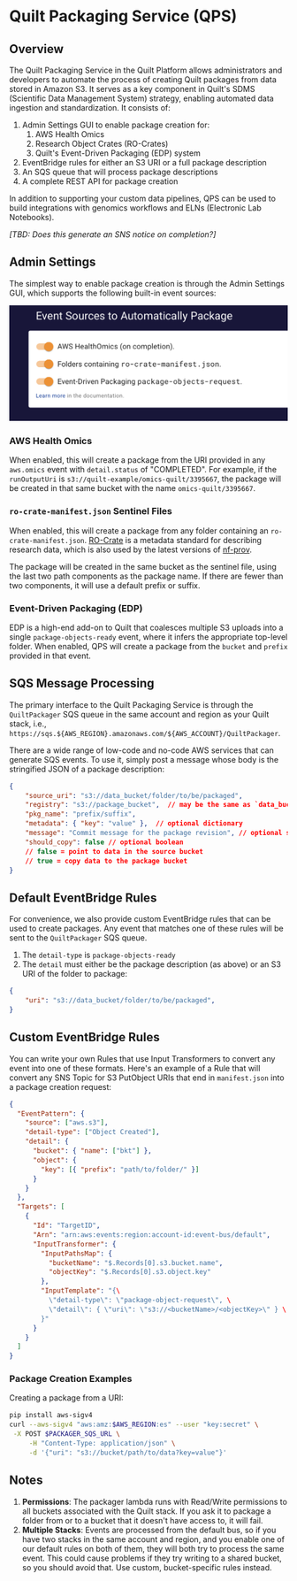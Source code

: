 # Quilt Packaging Service (QPS)

## Overview

The Quilt Packaging Service in the Quilt Platform allows administrators and
developers to automate the process of creating Quilt packages from data stored
in Amazon S3. It serves as a key component in Quilt's SDMS (Scientific Data
Management System) strategy, enabling automated data ingestion and
standardization. It consists of:

1. Admin Settings GUI to enable package creation for:
   1. AWS Health Omics
   2. Research Object Crates (RO-Crates)
   3. Quilt's Event-Driven Packaging (EDP) system
2. EventBridge rules for either an S3 URI or a full package description
3. An SQS queue that will process package descriptions
4. A complete REST API for package creation

In addition to supporting your custom data pipelines, QPS can be used to build
integrations with genomics workflows and ELNs (Electronic Lab Notebooks).

_[TBD: Does this generate an SNS notice on completion?]_

## Admin Settings

The simplest way to enable package creation is through the Admin Settings GUI,
which supports the following built-in event sources:

![Admin Settings](../imgs/package-admin-gui.png)

### AWS Health Omics

When enabled, this will create a package from the URI provided in any
`aws.omics` event with `detail.status` of "COMPLETED".  For example, if the
`runOutputUri` is `s3://quilt-example/omics-quilt/3395667`, the package will be
created in that same bucket with the name `omics-quilt/3395667`.

### `ro-crate-manifest.json` Sentinel Files

When enabled, this will create a package from any folder containing an
`ro-crate-manifest.json`. [RO-Crate](https://www.researchobject.org/ro-crate/)
is a metadata standard for describing research data, which is also used by the
latest versions of [nf-prov](https://github.com/nextflow-io/nf-prov).

The package will be created in the same bucket as the sentinel file, using the
last two path components as the package name. If there are fewer than two
components, it will use a default prefix or suffix.

### Event-Driven Packaging (EDP)

EDP is a high-end add-on to Quilt that coalesces multiple S3 uploads into a
single `package-objects-ready` event, where it infers the appropriate top-level
folder.  When enabled, QPS will create a package from the `bucket` and `prefix`
provided in that event.

## SQS Message Processing

The primary interface to the Quilt Packaging Service is through the
`QuiltPackager` SQS queue in the same account and region as your Quilt stack,
i.e., `https://sqs.${AWS_REGION}.amazonaws.com/${AWS_ACCOUNT}/QuiltPackager`.

There are a wide range of low-code and no-code AWS services that can generate
SQS events. To use it, simply post a message whose body is the stringified JSON
of a package description:

```json
{
    "source_uri": "s3://data_bucket/folder/to/be/packaged",
    "registry": "s3://package_bucket",  // may be the same as `data_bucket`
    "pkg_name": "prefix/suffix",
    "metadata": { "key": "value" },  // optional dictionary
    "message": "Commit message for the package revision", // optional string
    "should_copy": false // optional boolean
    // false = point to data in the source bucket
    // true = copy data to the package bucket
}
```

## Default EventBridge Rules

For convenience, we also provide custom EventBridge rules that can be used to
create packages. Any event that matches one of these rules will be sent to the
`QuiltPackager` SQS queue.

1. The `detail-type` is `package-objects-ready`
2. The `detail` must either be the package description (as above) or an S3 URI
   of the folder to package:

```json
{
    "uri": "s3://data_bucket/folder/to/be/packaged",
}
```

## Custom EventBridge Rules

You can write your own Rules that use Input Transformers to convert any event
into one of these formats. Here's an example of a Rule that will convert any SNS
Topic for S3 PutObject URIs that end in `manifest.json` into a package creation request:

```json
{
  "EventPattern": {
    "source": ["aws.s3"],
    "detail-type": ["Object Created"],
    "detail": {
      "bucket": { "name": ["bkt"] },
      "object": {
        "key": [{ "prefix": "path/to/folder/" }]
      }
    }
  },
  "Targets": [
    {
      "Id": "TargetID",
      "Arn": "arn:aws:events:region:account-id:event-bus/default",
      "InputTransformer": {
        "InputPathsMap": {
          "bucketName": "$.Records[0].s3.bucket.name",
          "objectKey": "$.Records[0].s3.object.key"
        },
        "InputTemplate": "{\
          \"detail-type\": \"package-object-request\", \
          \"detail\": { \"uri\": \"s3://<bucketName>/<objectKey>\" } \
        }"
      }
    }
  ]
}
```

### Package Creation Examples

Creating a package from a URI:

<!--pytest.mark.skip-->
```bash
pip install aws-sigv4
curl --aws-sigv4 "aws:amz:$AWS_REGION:es" --user "key:secret" \
 -X POST $PACKAGER_SQS_URL \
     -H "Content-Type: application/json" \
     -d '{"uri": "s3://bucket/path/to/data?key=value"}'
```

## Notes

1. **Permissions**: The packager lambda runs with Read/Write permissions to all
buckets associated with the Quilt stack. If you ask it to package a folder from
or to a bucket that it doesn't have access to, it will fail.
1. **Multiple Stacks**: Events are processed from the default bus, so if you
   have two stacks in the same account and region, and you enable one of our
   default rules on both of them, they will both try to process the same event.
   This could cause problems if they try writing to a shared bucket, so you
   should avoid that. Use custom, bucket-specific rules instead.
